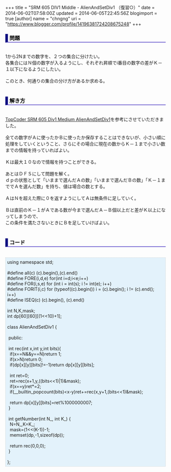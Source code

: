 +++
title = "SRM 605 DIV1 Middle - AlienAndSetDiv1 （復習○）"
date = 2014-06-02T07:58:00Z
updated = 2014-06-05T22:45:56Z
blogimport = true 
[author]
	name = "chngng"
	uri = "https://www.blogger.com/profile/14196381724208675248"
+++

<div dir="ltr" style="text-align: left;" trbidi="on"><h3 style="border-bottom: 2px solid slateblue; border-left: 8px solid navy; color: black; padding: 0px 0px 1px 5px;">問題 </h3><br />1から2Nまでの数字を、２つの集合に分けたい。<br />各集合にはＮ個の数字が入るようにし、それぞれ昇順でi番目の数字の差がＫ－１以下になるようにしたい。<br /><br />このとき、何通りの集合の分け方があるか求める。<br /><br /><h3 style="border-bottom: 2px solid slateblue; border-left: 8px solid navy; color: black; padding: 0px 0px 1px 5px;">解き方 </h3><br /><a href="http://d.hatena.ne.jp/simezi_tan/20140223/1393090001" target="_blank">TopCoder SRM 605 Div1 Medium AlienAndSetDiv1</a>を参考にさせていただきました。<br /><br />全ての数字がＡに使ったかＢに使ったか保存することはできないが、小さい順に処理をしていくということ、さらにその場合に現在の数からＫ－１まで小さい数までの情報を持っていればよい。<br /><br />Ｋは最大１０なので情報を持つことができる。<br /><br />あとはＤＦＳにして問題を解く。<br />ｄｐの状態として「いままで選んだＡの数」「いままで選んだＢの数」「Ｋ－１まででＡを選んだ数」を持ち、値は場合の数とする。<br /><br />ＡはＮを超えた際に０を返すようにしてＡは無条件に足していく。<br /><br />Ｂは直前のＫ－１がＡである数が今まで選んだＡ－Ｂ個以上だと差がＫ以上になってしまうので、<br />この条件を満たさないときにＢを足していけばよい。<br /><br /><h3 style="border-bottom: 2px solid slateblue; border-left: 8px solid navy; color: black; padding: 0px 0px 1px 5px;">コード </h3><br /><div style="background-color: #e3f2fb; border: 1px dotted #CCCCCC; padding: 5px;">using namespace std;<br /><br />#define all(c) (c).begin(),(c).end()<br />#define FORE(i,d,e) for(int i=d;i&lt;e;i++)<br />#define FOR(i,s,e) for (int i = int(s); i != int(e); i++)<br />#define FORIT(i,c) for (typeof((c).begin()) i = (c).begin(); i != (c).end(); i++)<br />#define ISEQ(c) (c).begin(), (c).end()<br /><br />int N,K,mask;<br />int dp[60][60][(1&lt;&lt;10)+1];<br /><br />class AlienAndSetDiv1 {<br /><br /><span class="Apple-tab-span" style="white-space: pre;"> </span>public:<br /><br /><span class="Apple-tab-span" style="white-space: pre;"> </span>int rec(int x,int y,int bits){<br /><span class="Apple-tab-span" style="white-space: pre;">  </span>if(x==N&amp;&amp;y==N)return 1;<br /><span class="Apple-tab-span" style="white-space: pre;">  </span>if(x&gt;N)return 0;<br /><span class="Apple-tab-span" style="white-space: pre;">  </span>if(dp[x][y][bits]!=-1)return dp[x][y][bits];<br /><br /><span class="Apple-tab-span" style="white-space: pre;">  </span>int ret=0;<br /><span class="Apple-tab-span" style="white-space: pre;">  </span>ret=rec(x+1,y,((bits&lt;&lt;1)|1)&amp;mask);<br /><span class="Apple-tab-span" style="white-space: pre;">  </span>if(x==y)ret*=2;<br /><span class="Apple-tab-span" style="white-space: pre;">  </span>if(__builtin_popcount(bits)&lt;x-y)ret+=rec(x,y+1,(bits&lt;&lt;1)&amp;mask);<br /><br /><span class="Apple-tab-span" style="white-space: pre;">  </span>return dp[x][y][bits]=ret%1000000007;<br /><span class="Apple-tab-span" style="white-space: pre;"> </span>}<br /><br /><span class="Apple-tab-span" style="white-space: pre;"> </span>int getNumber(int N_, int K_) {<br /><span class="Apple-tab-span" style="white-space: pre;">  </span>N=N_,K=K_;<br /><span class="Apple-tab-span" style="white-space: pre;">  </span>mask=(1&lt;&lt;(K-1))-1;<br /><span class="Apple-tab-span" style="white-space: pre;">  </span>memset(dp,-1,sizeof(dp));<br /><br /><span class="Apple-tab-span" style="white-space: pre;">  </span>return rec(0,0,0);<br /><span class="Apple-tab-span" style="white-space: pre;"> </span>}<br /><br />};</div></div>
